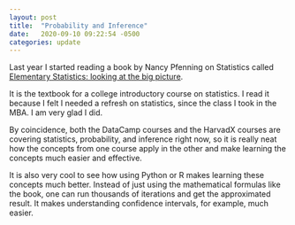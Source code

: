 ```yaml
---
layout: post
title:  "Probability and Inference"
date:   2020-09-10 09:22:54 -0500
categories: update
---
```

Last year I started reading a book by Nancy Pfenning on Statistics called [Elementary Statistics: looking at the big picture][book].

It is the textbook for a college introductory course on statistics. I read it because I felt I needed a refresh on statistics, since the class I took in the MBA. I am very glad I did.

By coincidence, both the DataCamp courses and the HarvadX courses are covering statistics, probability, and inference right now, so it is really neat how the concepts from one course apply in the other and make learning the concepts much easier and effective.

It is also very cool to see how using Python or R makes learning these concepts much better. Instead of just using the mathematical formulas like the book, one can run thousands of iterations and get the approximated result. It makes understanding confidence intervals, for example, much easier.

[book]: https://www.amazon.com/Elementary-Statistics-Looking-Available-Enhanced-ebook/dp/B00B64VMO2/ref=sr_1_1?_encoding=UTF8&dchild=1&qid=1601241390&refinements=p_27%3A+Nancy%5CcPfenning&s=digital-text&sr=1-1